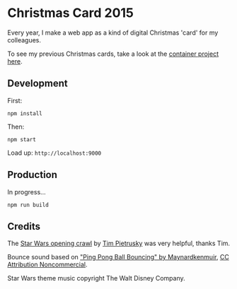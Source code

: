 # Christmas Card 2015

Every year, I make a web app as a kind of digital Christmas 'card' for my colleagues.

To see my previous Christmas cards, take a look at the [container project here](https://github.com/poshaughnessy/Merry-Christmas-From-Peter).

## Development

First:

`npm install`

Then:

`npm start`

Load up: `http://localhost:9000`

## Production

In progress...

`npm run build`

## Credits

The [Star Wars opening crawl](http://codepen.io/TimPietrusky/pen/eHGfj) by
[Tim Pietrusky](http://codepen.io/TimPietrusky) was very helpful, thanks Tim.

Bounce sound based on ["Ping Pong Ball Bouncing" by Maynardkenmuir](https://freesound.org/people/Maynardkenmuir/sounds/328108/),
[CC Attribution Noncommercial](http://creativecommons.org/licenses/by-nc/3.0/).

Star Wars theme music copyright The Walt Disney Company.
